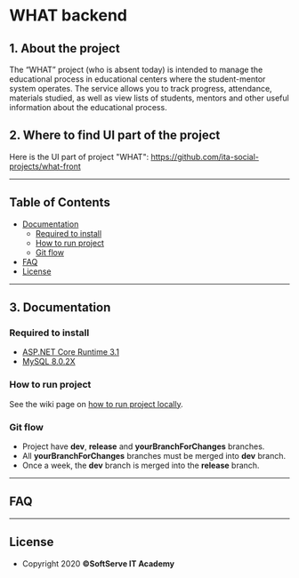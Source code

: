 # WHAT backend

## 1. About the project

The “WHAT” project (who is absent today) is intended to manage the educational process in educational centers where the student-mentor system operates. The service allows you to track progress, attendance, materials studied, as well as view lists of students, mentors and other useful information about the educational process.

## 2. Where to find UI part of the project

Here is the UI part of project "WHAT": https://github.com/ita-social-projects/what-front

---

## Table of Contents

- [Documentation](#Documentation)
  - [Required to install](#Required-to-install)
  - [How to run project](#How-to-run-project)
  - [Git flow](#git-flow)
- [FAQ](#faq)
- [License](#license)

---

## 3. Documentation

### Required to install

* [ASP.NET Core Runtime 3.1](https://dotnet.microsoft.com/download/dotnet-core/3.1)
* [MySQL 8.0.2X](https://dev.mysql.com/downloads/installer/)
 
### How to run project

See the wiki page on [how to run project locally](../../wiki/Running-project-locally).

### Git flow

- Project have **dev**, **release** and **yourBranchForChanges** branches.  
- All **yourBranchForChanges** branches must be merged into **dev** branch.
- Once a week, the **dev** branch is merged into the **release** branch.

---

## FAQ

---

## License

- Copyright 2020 **©SoftServe IT Academy**
